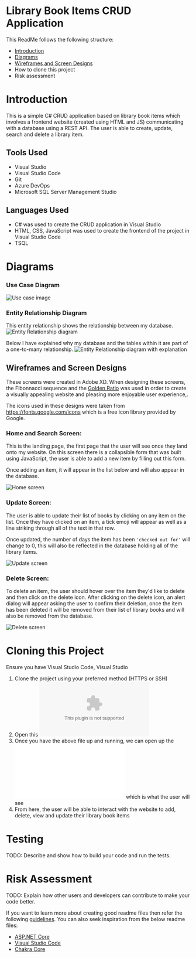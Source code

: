 # Library Book Items CRUD Application 

This ReadMe follows the following structure:
- [Introduction](#introduction)
- [Diagrams](#diagrams)
- [Wireframes and Screen Designs](#wireframes-and-screen-designs)
- How to clone this project
- Risk assessment

# Introduction 
This is a simple C# CRUD application based on library book items which involves a frontend website (created using HTML and JS) communicating with a database using a REST API. The user is able to create, update, search and delete a library item. 

## Tools Used

- Visual Studio
- Visual Studio Code
- Git
- Azure DevOps
- Microsoft SQL Server Management Studio

## Languages Used

- C# was used to create the CRUD application in Visual Studio
- HTML, CSS, JavaScript was used to create the frontend of the project in Visual Studio Code
- TSQL 

# Diagrams

### Use Case Diagram
![Use case image](./images/use_case.png)

### Entity Relationship Diagram 

This entity relationship shows the relationship between my database.
![Entity Relationship diagram](./images/ER%20Diagram.png)

Below I have explained why my database and the tables within it are part of a one-to-many relationship.
![Entity Relationship diagram with explanation](./images/ER%20Diagram%20Explanation.png)
## Wireframes and Screen Designs
These screens were created in Adobe XD.
When designing these screens, the Fibonnacci sequence and the [Golden Ratio](https://clevelanddesign.com/insights/the-nature-of-design-the-fibonacci-sequence-and-the-golden-ratio/#:~:text=The%20Golden%20Ratio%20is%20a,subconscious%20mind%20is%20attracted%20to.) was used in order to create a visually appealing website and pleasing more enjoyable user experience,.

The icons used in these designs were taken from https://fonts.google.com/icons which is a free icon library provided by Google.

### Home and Search Screen:
This is the landing page, the first page that the user will see once they land onto my website. On this screen there is a collapsible form that was built using JavaScript, the user is able to add a new item by filling out this form. 

Once adding an item, it will appear in the list below and will also appear in the database.

![Home screen](./images/Search_Home%20screen.png)

### Update Screen:
The user is able to update their list of books by clicking on any item on the list. Once they have clicked on an item, a tick emoji will appear as well as a line striking through all of the text in that row.

Once updated, the number of days the item has been ```'checked out for'``` will change to 0, this will also be reflected in the database holding all of the library items. 

![Update screen](./images/Updated%20List%20screen.png)

### Delete Screen:
To delete an item, the user should hover over the item they'd like to delete and then click on the delete icon. After clicking on the delete icon, an alert dialog will appear asking the user to confirm their deletion, once the item has been deleted it will be removed from their list of library books and will also be removed from the database. 

![Delete screen](./images/Delete%20Screen.png)


# Cloning this Project
Ensure you have Visual Studio Code, Visual Studio
1.	Clone the project using your preferred method (HTTPS or SSH)
2.	Open this ![file](./LibraryItems/LibraryItems/bin/Release/net6.0/LibraryItems.exe)
3.	Once you have the above file up and running, we can open up the ![html](./LibItemsFrontEnd.html) which is what the user will see
4.	From here, the user will be able to interact with the website to add, delete, view and update their library book items


# Testing
TODO: Describe and show how to build your code and run the tests. 

# Risk Assessment
TODO: Explain how other users and developers can contribute to make your code better. 

If you want to learn more about creating good readme files then refer the following [guidelines](https://docs.microsoft.com/en-us/azure/devops/repos/git/create-a-readme?view=azure-devops). You can also seek inspiration from the below readme files:
- [ASP.NET Core](https://github.com/aspnet/Home)
- [Visual Studio Code](https://github.com/Microsoft/vscode)
- [Chakra Core](https://github.com/Microsoft/ChakraCore)